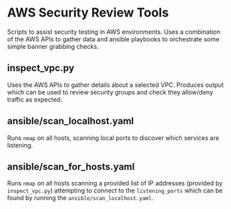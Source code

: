 # AWS Security Review Tools #

Scripts to assist security testing in AWS environments. Uses a combination of
the AWS APIs to gather data and ansible playbooks to orchestrate some simple
banner grabbing checks.

## inspect_vpc.py ##

Uses the AWS APIs to gather details about a selected VPC. Produces output which
can be used to review security groups and check they allow/deny traffic as
expected.

## ansible/scan_localhost.yaml ##

Runs `nmap` on all hosts, scanning local ports to discover which services are
listening.

## ansible/scan_for_hosts.yaml ##

Runs `nmap` on all hosts scanning a provided list of IP addresses (provided by
`inspect_vpc.py`) attempting to connect to the `listening_ports` which can be
found by running the `ansible/scan_localhost.yaml`.

